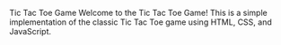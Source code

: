 Tic Tac Toe Game
Welcome to the Tic Tac Toe Game! This is a simple implementation of the classic Tic Tac Toe game using HTML, CSS, and JavaScript.
